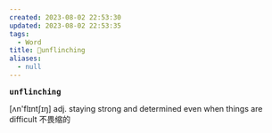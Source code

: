 ```yaml
---
created: 2023-08-02 22:53:30
updated: 2023-08-02 22:53:35
tags:
  - Word
title: 📖unflinching
aliases:
  - null
---
```


<pre><strong>unflinching</strong></pre>
[ʌn'flɪntʃɪŋ]
adj. staying strong and determined even when things are difficult 不畏缩的
